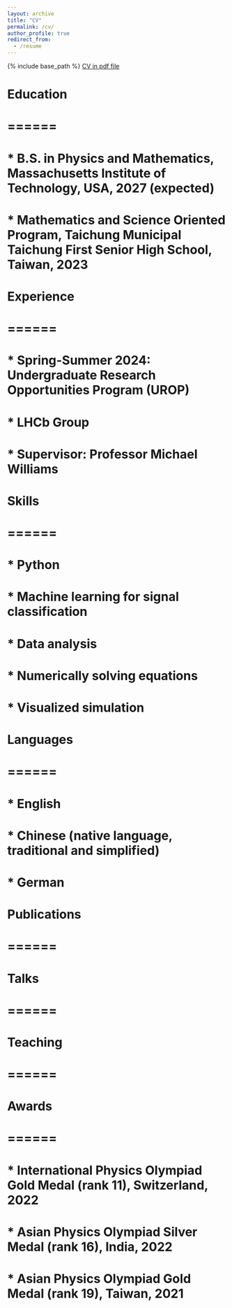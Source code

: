 ```yaml
---
layout: archive
title: "CV"
permalink: /cv/
author_profile: true
redirect_from:
  - /resume
---
```


{% include base_path %}
[CV in pdf file](https://github.com/arthurlin0722/arthurlin0722.github.io/blob/af90b6050fcc8b1fe144dbf14f741f5df4d3114c/files/Arthur_Lin_resume.pdf)

# Education
# ======
# * B.S. in Physics and Mathematics, Massachusetts Institute of Technology, USA, 2027 (expected)
# * Mathematics and Science Oriented Program, Taichung Municipal Taichung First Senior High School, Taiwan, 2023

# Experience
# ======
# * Spring-Summer 2024: Undergraduate Research Opportunities Program (UROP)
#   * LHCb Group
#   * Supervisor: Professor Michael Williams
  
# Skills
# ======
# * Python
#   * Machine learning for signal classification
#   * Data analysis
#   * Numerically solving equations
#   * Visualized simulation
  

# Languages
# ======
# * English
# * Chinese (native language, traditional and simplified)
# * German 


# Publications
# ======

  
# Talks
# ======

  
# Teaching
# ======
 

# Awards
# ======
# * International Physics Olympiad Gold Medal (rank 11), Switzerland, 2022
# * Asian Physics Olympiad Silver Medal (rank 16), India, 2022
# * Asian Physics Olympiad Gold Medal (rank 19), Taiwan, 2021
  
